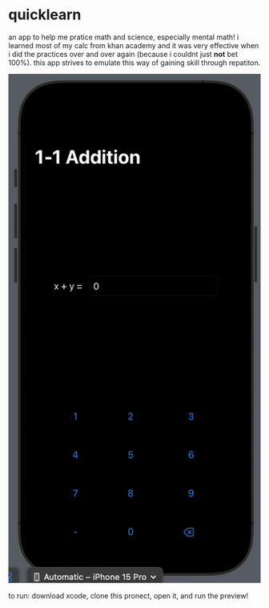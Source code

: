 # quicklearn

an app to help me pratice math and science, especially mental math! i learned most of my calc from khan academy and it was very effective when i did the practices over and over again (because i couldnt just **not** bet 100%). this app strives to emulate this way of gaining skill through repatiton.

![image](IMG_5170.png)

to run: download xcode, clone this pronect, open it, and run the preview!
